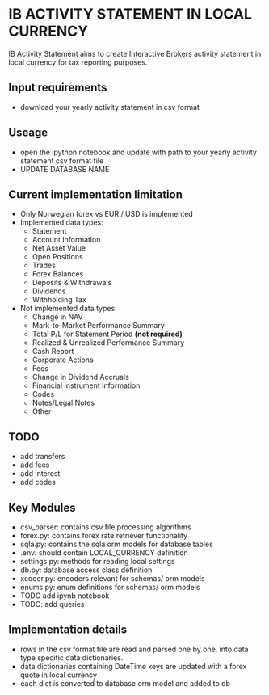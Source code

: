 # IB ACTIVITY STATEMENT IN LOCAL CURRENCY

IB Activity Statement aims to create Interactive Brokers activity statement in local currency for tax reporting
purposes.

## Input requirements

- download your yearly activity statement in csv format

## Useage

- open the ipython notebook and update with path to your yearly activity statement csv format file
- UPDATE DATABASE NAME

## Current implementation limitation

- Only Norwegian forex vs EUR / USD is implemented
- Implemented data types:
  - Statement
  - Account Information
  - Net Asset Value
  - Open Positions
  - Trades
  - Forex Balances
  - Deposits & Withdrawals
  - Dividends
  - Withholding Tax
- Not implemented data types:
  - Change in NAV
  - Mark-to-Market Performance Summary
  - Total P/L for Statement Period **(not required)**
  - Realized & Unrealized Performance Summary
  - Cash Report
  - Corporate Actions
  - Fees
  - Change in Dividend Accruals
  - Financial Instrument Information
  - Codes
  - Notes/Legal Notes
  - Other

## TODO

- add transfers
- add fees
- add interest
- add codes

## Key Modules

- csv_parser: contains csv file processing algorithms
- forex.py: contains forex rate retriever functionality
- sqla.py: contains the sqla orm models for database tables
- .env: should contain LOCAL_CURRENCY definition
- settings.py: methods for reading local settings
- db.py: database access class definition
- xcoder.py: encoders relevant for schemas/ orm models
- enums.py: enum definitions for schemas/ orm models
- TODO add ipynb notebook
- TODO: add queries

## Implementation details

- rows in the csv format file are read and parsed one by one, into data type specific
  data dictionaries.
- data dictionaries containing DateTime keys are updated with a forex quote in local currency
- each dict is converted to database orm model and added to db
